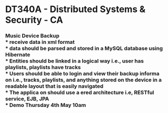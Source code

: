 <h1>DT340A - Distributed Systems & Security - CA <br>  
<h3>Music Device Backup<br>
* receive data in xml format <br>
* data should be parsed and stored in a MySQL database using Hibernate <br>
    * Entities should be linked in a logical way i.e., user has playlists, playlists have tracks <br>
* Users should be able to login and view their backup informa on i.e., tracks, playlists, and anything stored on the device in a readable layout that is easily navigated <br>
* The applica on should use a  ered architecture i.e, RESTful service, EJB, JPA <br>
* Demo Thursday 4th May 10am

